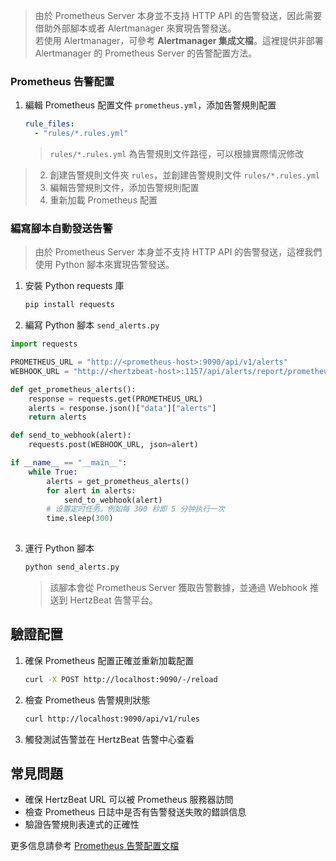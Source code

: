 > 由於 Prometheus Server 本身並不支持 HTTP API 的告警發送，因此需要借助外部腳本或者 Alertmanager 來實現告警發送。  
> 若使用 Alertmanager，可參考 **Alertmanager 集成文檔**。這裡提供非部署 Alertmanager 的 Prometheus Server 的告警配置方法。

### Prometheus 告警配置

1. 編輯 Prometheus 配置文件 `prometheus.yml`，添加告警規則配置
    ```yaml
    rule_files:
      - "rules/*.rules.yml"
    ```
    > `rules/*.rules.yml` 為告警規則文件路徑，可以根據實際情況修改
> 2. 創建告警規則文件夾 `rules`，並創建告警規則文件 `rules/*.rules.yml`
> 3. 編輯告警規則文件，添加告警規則配置
> 4. 重新加載 Prometheus 配置

### 編寫腳本自動發送告警

> 由於 Prometheus Server 本身並不支持 HTTP API 的告警發送，這裡我們使用 Python 腳本來實現告警發送。

1. 安裝 Python requests 庫
    ```bash
    pip install requests
    ```
2. 編寫 Python 腳本 `send_alerts.py`
```python
import requests

PROMETHEUS_URL = "http://<prometheus-host>:9090/api/v1/alerts"
WEBHOOK_URL = "http://<hertzbeat-host>:1157/api/alerts/report/prometheus"

def get_prometheus_alerts():
    response = requests.get(PROMETHEUS_URL)
    alerts = response.json()["data"]["alerts"]
    return alerts

def send_to_webhook(alert):
    requests.post(WEBHOOK_URL, json=alert)

if __name__ == "__main__":
    while True:
        alerts = get_prometheus_alerts()
        for alert in alerts:
            send_to_webhook(alert)
        # 设置定时任务，例如每 300 秒即 5 分钟执行一次
        time.sleep(300)  
        
```
3. 運行 Python 腳本
    ```bash
    python send_alerts.py
    ```
    > 該腳本會從 Prometheus Server 獲取告警數據，並通過 Webhook 推送到 HertzBeat 告警平台。

## 驗證配置

1. 確保 Prometheus 配置正確並重新加載配置
    ```bash
    curl -X POST http://localhost:9090/-/reload
    ```
2. 檢查 Prometheus 告警規則狀態
    ```bash
    curl http://localhost:9090/api/v1/rules
    ```
3. 觸發測試告警並在 HertzBeat 告警中心查看

## 常見問題

- 確保 HertzBeat URL 可以被 Prometheus 服務器訪問
- 檢查 Prometheus 日誌中是否有告警發送失敗的錯誤信息
- 驗證告警規則表達式的正確性

更多信息請參考 [Prometheus 告警配置文檔](https://prometheus.io/docs/alerting/latest/configuration/)
